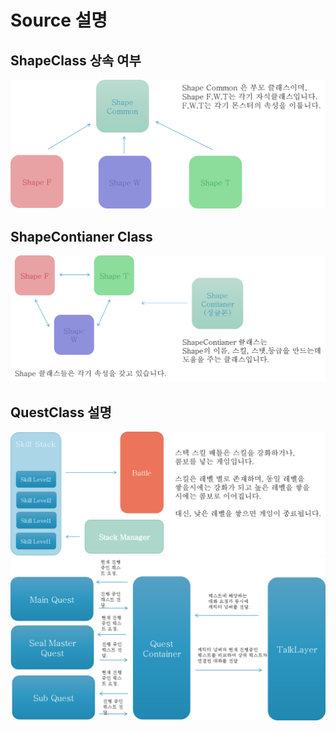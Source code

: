 # Source 설명

ShapeClass 상속 여부
-------------
![Alt text](/readme_resource/source1.png)

ShapeContianer Class
-------------
![Alt text](/readme_resource/source2.png)



QuestClass 설명
-------------
![Alt text](/readme_resource/source3.png)
![Alt text](/readme_resource/source4.png)


